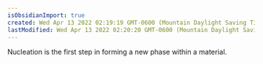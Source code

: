 ```yaml
---
isObsidianImport: true
created: Wed Apr 13 2022 02:19:19 GMT-0600 (Mountain Daylight Saving Time)
lastModified: Wed Apr 13 2022 02:20:20 GMT-0600 (Mountain Daylight Saving Time)
---
```

Nucleation is the first step in forming a new phase within a material.
